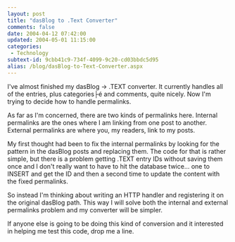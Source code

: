 ```yaml
---
layout: post
title: "dasBlog to .Text Converter"
comments: false
date: 2004-04-12 07:42:00
updated: 2004-05-01 11:15:00
categories:
 - Technology
subtext-id: 9cbb41c9-734f-4099-9c20-cd03bbdc5d95
alias: /blog/dasBlog-to-Text-Converter.aspx
---
```



I've almost finished my dasBlog -> .TEXT converter. It currently handles all of the entries, plus categories├é and comments, quite nicely. Now I'm trying to decide how to handle permalinks. 

As far as I'm concerned, there are two kinds of permalinks here. Internal permalinks are the ones where I am linking from one post to another. External permalinks are where you, my readers, link to my posts. 

My first thought had been to fix the internal permalinks by looking for the pattern in the dasBlog posts and replacing them. The code for that is rather simple, but there is a problem getting .TEXT entry IDs without saving them once and I don't really want to have to hit the database twice... one to INSERT and get the ID and then a second time to update the content with the fixed permalinks. 

So instead I'm thinking about writing an HTTP handler and registering it on the original dasBlog path. This way I will solve both the internal and external permalinks problem and my converter will be simpler. 

If anyone else is going to be doing this kind of conversion and it interested in helping me test this code, drop me a line. 
